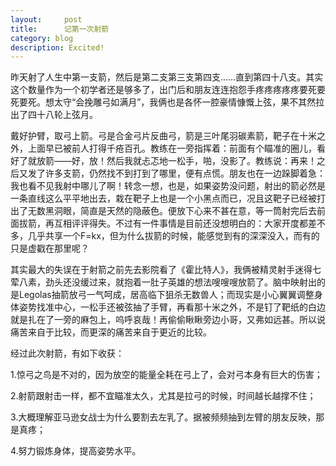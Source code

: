 ```yaml
---
layout:     post
title:      记第一次射箭
category: blog
description: Excited!
---
```

昨天射了人生中第一支箭，然后是第二支第三支第四支……直到第四十八支。其实这个数量作为一个初学者还是够多了，出门后和朋友连连抱怨手疼疼疼疼疼要死要死要死。想太守“会挽雕弓如满月”，我俩也是各怀一腔豪情慷慨上弦，果不其然拉出了四十八轮上弦月。

戴好护臂，取弓上箭。弓是合金弓片反曲弓，箭是三叶尾羽碳素箭，靶子在十米之外，上面早已被前人打得千疮百孔。教练在一旁指挥着：前面有个瞄准的圈儿，看好了就放箭——好，放！然后我就忐忑地一松手，啪，没影了。教练说：再来！之后又发了许多支箭，仍然找不到打到了哪里，便有点慌。朋友也在一边跺脚着急：我也看不见我射中哪儿了啊！转念一想，也是，如果姿势没问题，射出的箭必然是一条直线这么平平地出去，栽在靶子上也是一个小黑点而已，况且这靶子已经被打出了无数黑洞眼，简直是天然的隐蔽色。便放下心来不甚在意，等一筒射完后去前面拔箭，再互相评评得失。不过有一件事情是目前还没想明白的：大家开度都差不多，几乎共享一个F=kx，但为什么拔箭的时候，能感觉到有的深深没入，而有的只是虚戳在那里呢？

其实最大的失误在于射箭之前先去影院看了《霍比特人》，我俩被精灵射手迷得七荤八素，劲头还没缓过来，就抱着一肚子英雄的想法嗖嗖嗖放箭了。脑中映射出的是Legolas抽箭放弓一气呵成，居高临下狙杀无数兽人；而现实是小心翼翼调整身体姿势找准中心，一松手还被弦抽了手臂，再看那十米之外，不是钉了靶纸的白边就是扎在了一旁的麻包上，呜呼哀哉！再偷偷瞅瞅旁边小哥，又弗如远甚。所以说痛苦来自于比较，而更深的痛苦来自于更近的比较。

经过此次射箭，有如下收获：

1.惊弓之鸟是不对的，因为放空的能量全耗在弓上了，会对弓本身有巨大的伤害；


2.射箭跟射击一样，都不宜瞄准太久，尤其是拉弓的时候，时间越长越撑不住；


3.大概理解亚马逊女战士为什么要割去左乳了。据被频频抽到左臂的朋友反映，那是真疼；


4.努力锻炼身体，提高姿势水平。


